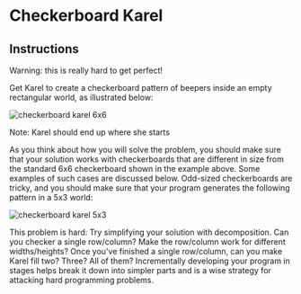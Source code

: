 # Checkerboard Karel

## Instructions

Warning: this is really hard to get perfect!

Get Karel to create a checkerboard pattern of beepers inside an empty rectangular world, as illustrated below:


<img alt="checkerboard karel 6x6" src="https://github.com/mkrdip/codeinplace-2024/assets/3819579/3a6e3a32-536b-4418-a271-787ba9171e7e">


Note: Karel should end up where she starts

As you think about how you will solve the problem, you should make sure that your solution works with checkerboards that are different in size from the standard 6x6 checkerboard shown in the example above. Some examples of such cases are discussed below. Odd-sized checkerboards are tricky, and you should make sure that your program generates the following pattern in a 5x3 world:


<img alt="checkerboard karel 5x3" src="https://github.com/mkrdip/codeinplace-2024/assets/3819579/ac645fe5-1136-4bc6-b97c-73b271a6aff5">


This problem is hard: Try simplifying your solution with decomposition. Can you checker a single row/column? Make the row/column work for different widths/heights? Once you've finished a single row/column, can you make Karel fill two? Three? All of them? Incrementally developing your program in stages helps break it down into simpler parts and is a wise strategy for attacking hard programming problems.

